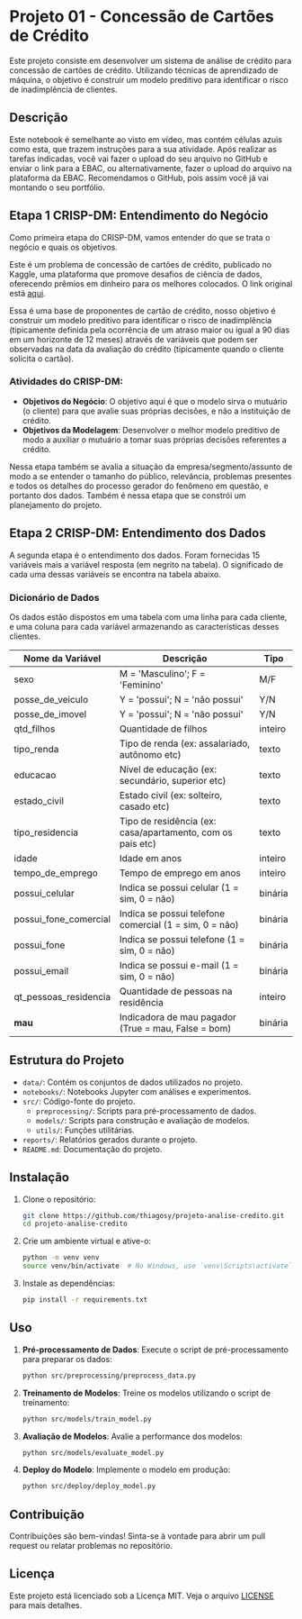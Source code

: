 # Projeto 01 - Concessão de Cartões de Crédito

Este projeto consiste em desenvolver um sistema de análise de crédito para concessão de cartões de crédito. Utilizando técnicas de aprendizado de máquina, o objetivo é construir um modelo preditivo para identificar o risco de inadimplência de clientes.

## Descrição

Este notebook é semelhante ao visto em vídeo, mas contém células azuis como esta, que trazem instruções para a sua atividade. Após realizar as tarefas indicadas, você vai fazer o upload do seu arquivo no GitHub e enviar o link para a EBAC, ou alternativamente, fazer o upload do arquivo na plataforma da EBAC. Recomendamos o GitHub, pois assim você já vai montando o seu portfólio.

## Etapa 1 CRISP-DM: Entendimento do Negócio

Como primeira etapa do CRISP-DM, vamos entender do que se trata o negócio e quais os objetivos.

Este é um problema de concessão de cartões de crédito, publicado no Kaggle, uma plataforma que promove desafios de ciência de dados, oferecendo prêmios em dinheiro para os melhores colocados. O link original está [aqui](https://www.kaggle.com/).

Essa é uma base de proponentes de cartão de crédito, nosso objetivo é construir um modelo preditivo para identificar o risco de inadimplência (tipicamente definida pela ocorrência de um atraso maior ou igual a 90 dias em um horizonte de 12 meses) através de variáveis que podem ser observadas na data da avaliação do crédito (tipicamente quando o cliente solicita o cartão).

### Atividades do CRISP-DM:

- **Objetivos do Negócio**: O objetivo aqui é que o modelo sirva o mutuário (o cliente) para que avalie suas próprias decisões, e não a instituição de crédito.
- **Objetivos da Modelagem**: Desenvolver o melhor modelo preditivo de modo a auxiliar o mutuário a tomar suas próprias decisões referentes a crédito.

Nessa etapa também se avalia a situação da empresa/segmento/assunto de modo a se entender o tamanho do público, relevância, problemas presentes e todos os detalhes do processo gerador do fenômeno em questão, e portanto dos dados. Também é nessa etapa que se constrói um planejamento do projeto.

## Etapa 2 CRISP-DM: Entendimento dos Dados

A segunda etapa é o entendimento dos dados. Foram fornecidas 15 variáveis mais a variável resposta (em negrito na tabela). O significado de cada uma dessas variáveis se encontra na tabela abaixo.

### Dicionário de Dados

Os dados estão dispostos em uma tabela com uma linha para cada cliente, e uma coluna para cada variável armazenando as características desses clientes. 

| Nome da Variável          | Descrição                                                | Tipo   |
|---------------------------|----------------------------------------------------------|--------|
| sexo                      | M = 'Masculino'; F = 'Feminino'                           | M/F    |
| posse_de_veiculo          | Y = 'possui'; N = 'não possui'                            | Y/N    |
| posse_de_imovel           | Y = 'possui'; N = 'não possui'                            | Y/N    |
| qtd_filhos                | Quantidade de filhos                                      | inteiro|
| tipo_renda                | Tipo de renda (ex: assalariado, autônomo etc)             | texto  |
| educacao                  | Nível de educação (ex: secundário, superior etc)          | texto  |
| estado_civil              | Estado civil (ex: solteiro, casado etc)                   | texto  |
| tipo_residencia           | Tipo de residência (ex: casa/apartamento, com os pais etc)| texto  |
| idade                     | Idade em anos                                             | inteiro|
| tempo_de_emprego          | Tempo de emprego em anos                                  | inteiro|
| possui_celular            | Indica se possui celular (1 = sim, 0 = não)               | binária|
| possui_fone_comercial     | Indica se possui telefone comercial (1 = sim, 0 = não)    | binária|
| possui_fone               | Indica se possui telefone (1 = sim, 0 = não)              | binária|
| possui_email              | Indica se possui e-mail (1 = sim, 0 = não)                | binária|
| qt_pessoas_residencia     | Quantidade de pessoas na residência                       | inteiro|
| **mau**                   | Indicadora de mau pagador (True = mau, False = bom)       | binária|

## Estrutura do Projeto

- `data/`: Contém os conjuntos de dados utilizados no projeto.
- `notebooks/`: Notebooks Jupyter com análises e experimentos.
- `src/`: Código-fonte do projeto.
  - `preprocessing/`: Scripts para pré-processamento de dados.
  - `models/`: Scripts para construção e avaliação de modelos.
  - `utils/`: Funções utilitárias.
- `reports/`: Relatórios gerados durante o projeto.
- `README.md`: Documentação do projeto.

## Instalação

1. Clone o repositório:
    ```bash
    git clone https://github.com/thiagosy/projeto-analise-credito.git
    cd projeto-analise-credito
    ```

2. Crie um ambiente virtual e ative-o:
    ```bash
    python -m venv venv
    source venv/bin/activate  # No Windows, use `venv\Scripts\activate`
    ```

3. Instale as dependências:
    ```bash
    pip install -r requirements.txt
    ```

## Uso

1. **Pré-processamento de Dados**:
    Execute o script de pré-processamento para preparar os dados:
    ```bash
    python src/preprocessing/preprocess_data.py
    ```

2. **Treinamento de Modelos**:
    Treine os modelos utilizando o script de treinamento:
    ```bash
    python src/models/train_model.py
    ```

3. **Avaliação de Modelos**:
    Avalie a performance dos modelos:
    ```bash
    python src/models/evaluate_model.py
    ```

4. **Deploy do Modelo**:
    Implemente o modelo em produção:
    ```bash
    python src/deploy/deploy_model.py
    ```

## Contribuição

Contribuições são bem-vindas! Sinta-se à vontade para abrir um pull request ou relatar problemas no repositório.

## Licença

Este projeto está licenciado sob a Licença MIT. Veja o arquivo [LICENSE](LICENSE) para mais detalhes.
